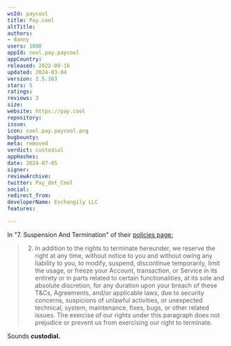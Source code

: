 ```yaml
---
wsId: paycool
title: Pay.cool
altTitle: 
authors:
- danny
users: 1000
appId: cool.pay.paycool
appCountry: 
released: 2022-09-16
updated: 2024-03-04
version: 2.5.163
stars: 5
ratings: 
reviews: 3
size: 
website: https://pay.cool
repository: 
issue: 
icon: cool.pay.paycool.png
bugbounty: 
meta: removed
verdict: custodial
appHashes: 
date: 2024-07-05
signer: 
reviewArchive: 
twitter: Pay_dot_Cool
social: 
redirect_from: 
developerName: Exchangily LLC
features: 

---
```


In "7. Suspension And Termination" of their [policies page:](https://www.paycools.com.ph/policies)

> 2. In addition to the rights to terminate hereunder, we reserve the right at any time, without notice to you and without owing any liability to you, to modify, suspend, discontinue temporarily, limit the usage, or freeze your Account, transaction, or Service in its entirety or in parts related to certain functionalities, at its sole and absolute discretion, for any duration upon your breach of these T&Cs, Agreements, and/or applicable laws, due to security concerns, suspicions of unlawful activities, or unexpected technical, system, maintenance, fixes, bugs, or other related issues. The exercise of our rights under this paragraph does not prejudice or prevent us from exercising our right to terminate.

Sounds **custodial.**